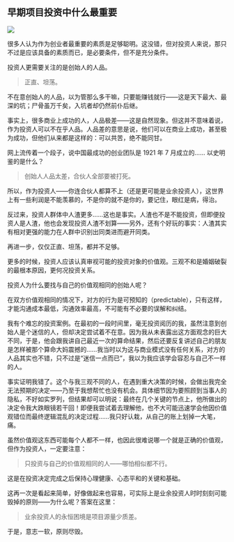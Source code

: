 ## 早期项目投资中什么最重要
 ![](http://mmbiz.qpic.cn/mmbiz/BDcu2rMySicqlBIMyMk80fSWicDqDAFenla8QbS90UWiate48OvvhZG6IhAh3YibMNFZO0IcxS1o0aJxhv7ehepHkw/640?wx_fmt=jpeg&wxfrom=5)
<head><meta http-equiv="Content-Type" content="text/html; charset=utf-8"></head>
很多人认为作为创业者最重要的素质是足够聪明。这没错，但对投资人来说，那只不过是应该具备的素质而已，是必要条件，但不是充分条件。

投资人更需要关注的是创始人的人品。

> 正直、坦荡。

不在意创始人的人品，以为管那么多干嘛，只要能赚钱就行——这是天下最大、最深的坑；尸骨虽万千矣，入坑者却仍然前仆后继。

事实上，很多商业上成功的人，人品极差——这是自然现象。但这并不意味着说，作为投资人可以不在乎人品。人品差的意思是说，他们可以在商业上成功，甚至极为成功，但他们从来都是这样的：可以共苦，绝不能同甘。

网上流传着一个段子，说中国最成功的创业团队是 1921 年 7 月成立的…… 以史明鉴的是什么？

> 创始人人品太差，合伙人全部要被打死。

所以，作为投资人——你连合伙人都算不上（还是更可能是业余投资人），这世界上有一些利润是不能羡慕的，不是你的就不是你的，要记住，眼红是病，得治。

反过来，投资人群体中人渣更多……这也是事实。人渣也不是不能投资，但即便投资人是人渣，他也会发现投资人渣不划算——另外，还有个好玩的事实：人渣其实有相对更强的能力在人群中识别出同类进而避开同类。

再进一步，仅仅正直、坦荡，都并不足够。

更多的时候，投资人应该认真审视可能的投资对象的价值观。三观不和是婚姻破裂的最根本原因，更何况投资关系。

投资人为什么要找与自己的价值观相同的创始人呢？

在双方价值观相同的情况下，对方的行为是可预知的（predictable），只有这样，才能沟通成本最低，沟通效率最高，不可能有不必要的误解和纠结。

我有个难忘的投资案例。在最初的一段时间里，毫无投资阅历的我，虽然注意到创始人是个迷信的人，但却决定尝试着不在意。因为我从未表露出这方面观念的巨大不同，于是，他会跟我讲自己最近一次的算命结果，然后还要反复讲述自己的朋友是怎样被那个算命大妈震撼的……我当时以为这与商业模式没有任何关系，对方的人品其实也不错，只不过是“迷信一点而已”，我以为我应该学会容忍与自己不一样的人。

事实证明我错了。这个与我三观不同的人，在遇到重大决策的时候，会做出我完全无法预期的决定——乃至于我想帮忙也没有机会。具体细节因为要照顾到当事人的隐私，不好如实罗列，但结果却可以明说：最终在几个关键的节点上，他所做出的决定令我大跌眼镜若干回！即便我尝试着去理解他，也不大可能迅速学会他因价值观错位而最终逻辑混乱的决定过程……我只好认栽，从自己的账上划掉一大笔，痛。

虽然价值观这东西可能每个人都不一样，也因此很难说哪一个就是正确的价值观，但作为投资人，一定要注意：

> 只投资与自己的价值观相同的人——哪怕相似都不行。

这是在投资决定完成之后保持心理健康、心态平和的关键和基础。

这再一次是看起来简单，好像做起来也容易，可实际上是业余投资人时时刻刻可能毁掉的原则——为什么呢？答案在这里：

> 业余投资人的永恒困境是项目源量少质差。

于是，意志一软，原则尽毁。

